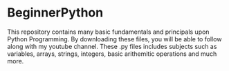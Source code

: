 # BeginnerPython
This repository contains many basic fundamentals and principals upon Python Programming.
By downloading these files, you will be able to follow along with my youtube channel.
These .py files includes subjects such as variables, arrays, strings, integers, basic arithemitic operations and much more.
